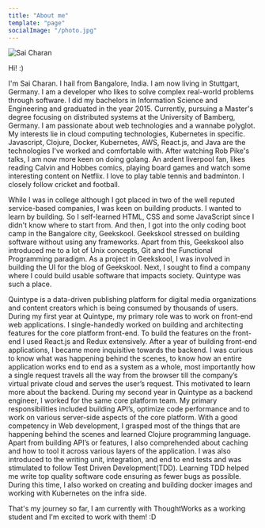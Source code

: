 ```yaml
---
title: "About me"
template: "page"
socialImage: "/photo.jpg"
---
```


![Sai Charan](/media/profile-pic.jpeg)

Hi! :)

I'm Sai Charan. I hail from Bangalore, India. I am now living in Stuttgart, Germany. I am a developer who likes to solve complex real-world problems through software. I did my bachelors in Information Science and Engineering and graduated in the year 2015. Currently, pursuing a Master's degree focusing on distributed systems at the University of Bamberg, Germany. I am passionate about web technologies and a wannabe polyglot. My interests lie in cloud computing technologies, Kubernetes in specific. Javascript, Clojure, Docker, Kubernetes, AWS, React.js, and Java are the technologies I've worked and comfortable with. After watching Rob Pike's talks, I am now more keen on doing golang. An ardent liverpool fan, likes reading Calvin and Hobbes comics, playing board games and watch some interesting content on Netflix. I love to play table tennis and badminton. I closely follow cricket and football.

While I was in college although I got placed in two of the well reputed service-based companies, I was keen on building products. I wanted to learn by building. So I self-learned HTML, CSS and some JavaScript since I didn't know where to start from. And then, I got into the only coding boot camp in the Bangalore city, Geekskool. Geekskool stressed on building software without using any frameworks. Apart from this, Geekskool also introduced me to a lot of Unix concepts, Git and the Functional Programming paradigm. As a project in Geekskool, I was involved in building the UI for the blog of Geekskool. Next, I sought to find a company where I could build usable software that impacts society. Quintype was such a place.

Quintype is a data-driven publishing platform for digital media organizations and content creators which is being consumed by thousands of users. During my first year at Quintype, my primary role was to work on front-end web applications. I single-handedly worked on building and architecting features for the core platform front-end. To build the features on the front-end I used React.js and Redux extensively. After a year of building front-end applications, I became more inquisitive towards the backend. I was curious to know what was happening behind the scenes, to know how an entire application works end to end as a system as a whole, most importantly how a single request travels all the way from the browser till the company’s virtual private cloud and serves the user’s request. This motivated to learn more about the backend. During my second year in Quintype as a backend engineer, I worked for the same core platform team. My primary responsibilities included building API’s, optimize code performance and to work on various server-side aspects of the core platform. With a good competency in Web development, I grasped most of the things that are happening behind the scenes and learned Clojure programming language. Apart from building API’s or features, I also comprehended about caching and how to tool it across various layers of the application. I was also introduced to the writing unit, integration, and end to end tests and was stimulated to follow Test Driven Development(TDD). Learning TDD helped me write top quality software code ensuring as fewer bugs as possible. During this time, I also worked on creating and building docker images and working with Kubernetes on the infra side.

That's my journey so far, I am currently with ThoughtWorks as a working student and I'm excited to work with them! :D